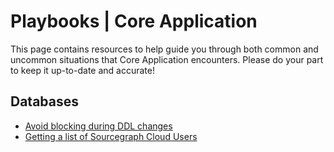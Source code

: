 # Playbooks | Core Application

This page contains resources to help guide you through both common and uncommon situations that Core Application encounters. Please do your part to keep it up-to-date and accurate!

## Databases

- [Avoid blocking during DDL changes](avoid-blocking-during-ddl-changes.md)
- [Getting a list of Sourcegraph Cloud Users](getting-a-list-of-cloud-users.md)

